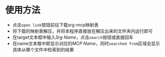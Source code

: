 # 使用方法

- 点击`open link`按钮前往下载srg-mcp映射表       
- 将下载的映射表解压，并将本程序直接放在解压出来的文件夹内运行即可
- 在target文本框中输入*Srg Name*，点击`search`按钮或直接回车
- 在name文本框中即显示对应的*MCP Name*，同时`searched from`区域会显示具体从哪个文件中检索到的结果